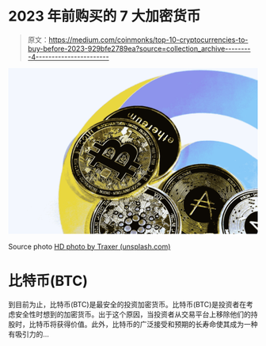 # 2023 年前购买的 7 大加密货币

> 原文：<https://medium.com/coinmonks/top-10-cryptocurrencies-to-buy-before-2023-929bfe2789ea?source=collection_archive---------4----------------------->

![](img/9ecf13dfc4103c0e89dc91713f8099a3.png)

Source photo [HD photo by Traxer (unsplash.com)](https://unsplash.com/photos/5kApSEYgMqw)

# 比特币(BTC)

到目前为止，比特币(BTC)是最安全的投资加密货币。比特币(BTC)是投资者在考虑安全性时想到的加密货币。出于这个原因，当投资者从交易平台上移除他们的持股时，比特币将获得价值。此外，比特币的广泛接受和预期的长寿命使其成为一种有吸引力的…
